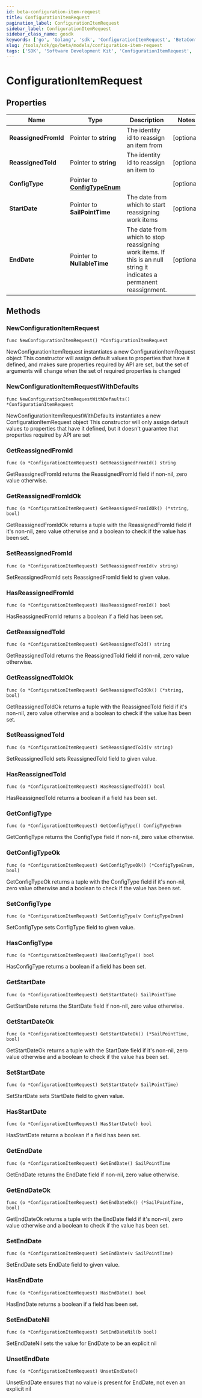 ```yaml
---
id: beta-configuration-item-request
title: ConfigurationItemRequest
pagination_label: ConfigurationItemRequest
sidebar_label: ConfigurationItemRequest
sidebar_class_name: gosdk
keywords: ['go', 'Golang', 'sdk', 'ConfigurationItemRequest', 'BetaConfigurationItemRequest'] 
slug: /tools/sdk/go/beta/models/configuration-item-request
tags: ['SDK', 'Software Development Kit', 'ConfigurationItemRequest', 'BetaConfigurationItemRequest']
---
```


# ConfigurationItemRequest

## Properties

Name | Type | Description | Notes
------------ | ------------- | ------------- | -------------
**ReassignedFromId** | Pointer to **string** | The identity id to reassign an item from | [optional] 
**ReassignedToId** | Pointer to **string** | The identity id to reassign an item to | [optional] 
**ConfigType** | Pointer to [**ConfigTypeEnum**](config-type-enum) |  | [optional] 
**StartDate** | Pointer to **SailPointTime** | The date from which to start reassigning work items | [optional] 
**EndDate** | Pointer to **NullableTime** | The date from which to stop reassigning work items.  If this is an null string it indicates a permanent reassignment. | [optional] 

## Methods

### NewConfigurationItemRequest

`func NewConfigurationItemRequest() *ConfigurationItemRequest`

NewConfigurationItemRequest instantiates a new ConfigurationItemRequest object
This constructor will assign default values to properties that have it defined,
and makes sure properties required by API are set, but the set of arguments
will change when the set of required properties is changed

### NewConfigurationItemRequestWithDefaults

`func NewConfigurationItemRequestWithDefaults() *ConfigurationItemRequest`

NewConfigurationItemRequestWithDefaults instantiates a new ConfigurationItemRequest object
This constructor will only assign default values to properties that have it defined,
but it doesn't guarantee that properties required by API are set

### GetReassignedFromId

`func (o *ConfigurationItemRequest) GetReassignedFromId() string`

GetReassignedFromId returns the ReassignedFromId field if non-nil, zero value otherwise.

### GetReassignedFromIdOk

`func (o *ConfigurationItemRequest) GetReassignedFromIdOk() (*string, bool)`

GetReassignedFromIdOk returns a tuple with the ReassignedFromId field if it's non-nil, zero value otherwise
and a boolean to check if the value has been set.

### SetReassignedFromId

`func (o *ConfigurationItemRequest) SetReassignedFromId(v string)`

SetReassignedFromId sets ReassignedFromId field to given value.

### HasReassignedFromId

`func (o *ConfigurationItemRequest) HasReassignedFromId() bool`

HasReassignedFromId returns a boolean if a field has been set.

### GetReassignedToId

`func (o *ConfigurationItemRequest) GetReassignedToId() string`

GetReassignedToId returns the ReassignedToId field if non-nil, zero value otherwise.

### GetReassignedToIdOk

`func (o *ConfigurationItemRequest) GetReassignedToIdOk() (*string, bool)`

GetReassignedToIdOk returns a tuple with the ReassignedToId field if it's non-nil, zero value otherwise
and a boolean to check if the value has been set.

### SetReassignedToId

`func (o *ConfigurationItemRequest) SetReassignedToId(v string)`

SetReassignedToId sets ReassignedToId field to given value.

### HasReassignedToId

`func (o *ConfigurationItemRequest) HasReassignedToId() bool`

HasReassignedToId returns a boolean if a field has been set.

### GetConfigType

`func (o *ConfigurationItemRequest) GetConfigType() ConfigTypeEnum`

GetConfigType returns the ConfigType field if non-nil, zero value otherwise.

### GetConfigTypeOk

`func (o *ConfigurationItemRequest) GetConfigTypeOk() (*ConfigTypeEnum, bool)`

GetConfigTypeOk returns a tuple with the ConfigType field if it's non-nil, zero value otherwise
and a boolean to check if the value has been set.

### SetConfigType

`func (o *ConfigurationItemRequest) SetConfigType(v ConfigTypeEnum)`

SetConfigType sets ConfigType field to given value.

### HasConfigType

`func (o *ConfigurationItemRequest) HasConfigType() bool`

HasConfigType returns a boolean if a field has been set.

### GetStartDate

`func (o *ConfigurationItemRequest) GetStartDate() SailPointTime`

GetStartDate returns the StartDate field if non-nil, zero value otherwise.

### GetStartDateOk

`func (o *ConfigurationItemRequest) GetStartDateOk() (*SailPointTime, bool)`

GetStartDateOk returns a tuple with the StartDate field if it's non-nil, zero value otherwise
and a boolean to check if the value has been set.

### SetStartDate

`func (o *ConfigurationItemRequest) SetStartDate(v SailPointTime)`

SetStartDate sets StartDate field to given value.

### HasStartDate

`func (o *ConfigurationItemRequest) HasStartDate() bool`

HasStartDate returns a boolean if a field has been set.

### GetEndDate

`func (o *ConfigurationItemRequest) GetEndDate() SailPointTime`

GetEndDate returns the EndDate field if non-nil, zero value otherwise.

### GetEndDateOk

`func (o *ConfigurationItemRequest) GetEndDateOk() (*SailPointTime, bool)`

GetEndDateOk returns a tuple with the EndDate field if it's non-nil, zero value otherwise
and a boolean to check if the value has been set.

### SetEndDate

`func (o *ConfigurationItemRequest) SetEndDate(v SailPointTime)`

SetEndDate sets EndDate field to given value.

### HasEndDate

`func (o *ConfigurationItemRequest) HasEndDate() bool`

HasEndDate returns a boolean if a field has been set.

### SetEndDateNil

`func (o *ConfigurationItemRequest) SetEndDateNil(b bool)`

 SetEndDateNil sets the value for EndDate to be an explicit nil

### UnsetEndDate
`func (o *ConfigurationItemRequest) UnsetEndDate()`

UnsetEndDate ensures that no value is present for EndDate, not even an explicit nil

